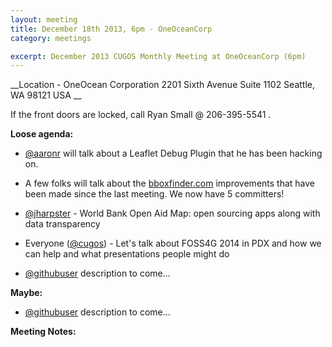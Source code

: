```yaml
---
layout: meeting
title: December 18th 2013, 6pm - OneOceanCorp
category: meetings

excerpt: December 2013 CUGOS Monthly Meeting at OneOceanCorp (6pm)
---
```


__Location -  OneOcean Corporation 2201 Sixth Avenue Suite 1102 Seattle, WA 98121 USA __

If the front doors are locked, call Ryan Small @ 206-395-5541 .

__Loose agenda:__

- [@aaronr](https://github.com/aaronr) will talk about a Leaflet Debug Plugin that he has been hacking on.
- A few folks will talk about the [bboxfinder.com](http://bboxfinder.com/) improvements that have been made since the last meeting.  We now have 5 committers!
- [@jharpster](https://github.com/jharpster) - World Bank Open Aid Map: open sourcing apps along with data transparency
- Everyone ([@cugos](https://github.com/cugos)) - Let's talk about FOSS4G 2014 in PDX and how we can help and what presentations people might do


- [@githubuser](https://yoururl.com/) description to come...

__Maybe:__

- [@githubuser](https://yoururl.com/) description to come...

__Meeting Notes:__

